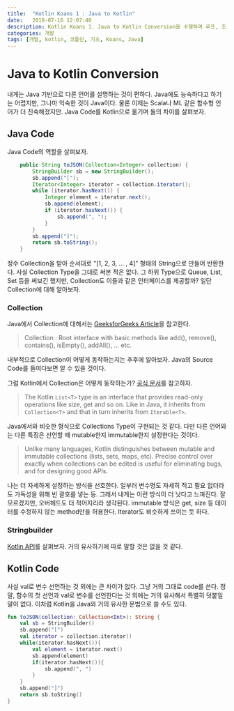 ```yaml
---
title:  "Kotlin Koans 1 : Java to Kotlin"
date:   2018-07-16 12:07:40
description: Kotlin Koans 1. Java to Kotlin Conversion을 수행하며 루프, 조건문 등의 차이를 알아보자
categories: 개발
tags: [개발, kotlin, 코틀린, 기초, Koans, Java]
---
```


# Java to Kotlin Conversion
내게는 Java 기반으로 다른 언어를 설명하는 것이 편하다. Java에도 능숙하다고 하기는 어렵지만, 그나마 익숙한 것이 Java이다. 물론 이제는 Scala나 ML 같은 함수형 언어가 더 친숙해졌지만. Java Code를 Kotlin으로 옮기며 둘의 차이를 살펴보자.

## Java Code
Java Code의 역할을 살펴보자.

```Java
    public String toJSON(Collection<Integer> collection) {
        StringBuilder sb = new StringBuilder();
        sb.append("[");
        Iterator<Integer> iterator = collection.iterator();
        while (iterator.hasNext()) {
            Integer element = iterator.next();
            sb.append(element);
            if (iterator.hasNext()) {
                sb.append(", ");
            }
        }
        sb.append("]");
        return sb.toString();
    }
```
정수 Collection을 받아 순서대로 "[1, 2, 3, ... , 4]" 형태의 String으로 만들어 반환한다.
사실 Collection Type을 그대로 써본 적은 없다. 그 하위 Type으로 Queue, List, Set 등을 써보긴 했지만, Collection도 이들과 같은 인터페이스를 제공할까? 일단 Collection에 대해 알아보자.

### Collection
Java에서 Collection에 대해서는 [GeeksforGeeks Article](https://www.geeksforgeeks.org/collections-in-java-2/)을 참고한다.

> Collection : Root interface with basic methods like add(), remove(), contains(), isEmpty(), addAll(), ... etc.

내부적으로 Collection이 어떻게 동작하는지는 추후에 알아보자. Java의 Source Code를 들여다보면 알 수 있을 것이다.

그럼 Kotlin에서 Collection은 어떻게 동작하는가? [공식 문서](https://kotlinlang.org/docs/reference/collections.html)를 참고하자.

> The Kotlin `List<T>` type is an interface that provides read-only operations like size, get and so on. Like in Java, it inherits from `Collection<T>` and that in turn inherits from `Iterable<T>`.

Java에서와 비슷한 형식으로 Collections Type이 구현되는 것 같다. 다만 다른 언어와는 다른 특징은 선언할 때 mutable한지 immutable한지 설정한다는 것이다.

> Unlike many languages, Kotlin distinguishes between mutable and immutable collections (lists, sets, maps, etc). Precise control over exactly when collections can be edited is useful for eliminating bugs, and for designing good APIs.

나는 더 자세하게 설정하는 방식을 선호한다. 일부러 변수명도 자세히 적고 필요 없더라도 가독성을 위해 빈 괄호를 넣는 등. 그래서 내게는 이런 방식이 더 낫다고 느껴진다. 잘 모르겠지만, 오버헤드도 더 적어지리라 생각된다. immutable 방식은 get, size 등 데이터를 수정하지 않는 method만을 허용한다. Iterator도 비슷하게 쓰이는 듯 하다.

### Stringbuilder
[Kotlin API](https://kotlinlang.org/api/latest/jvm/stdlib/kotlin.text/-string-builder/)를 살펴보자. 거의 유사하기에 따로 말할 것은 없을 것 같다. 

## Kotlin Code
사실 val로 변수 선언하는 것 외에는 큰 차이가 없다. 그냥 거의 그대로 code를 쓴다.
정말, 함수의 첫 선언과 val로 변수를 선언한다는 것 외에는 거의 유사해서 특별히 덧붙일 말이 없다.
이처럼 Kotlin을 Java와 거의 유사한 문법으로 쓸 수도 있다.

```Kotlin
fun toJSON(collection: Collection<Int>): String {
    val sb = StringBuilder()
    sb.append("[")
    val iterator = collection.iterator()
    while(iterator.hasNext()){
        val element = iterator.next()
        sb.append(element)
        if(iterator.hasNext()){
            sb.append(", ")
        }
    }
    sb.append("]")
    return sb.toString()
}
```